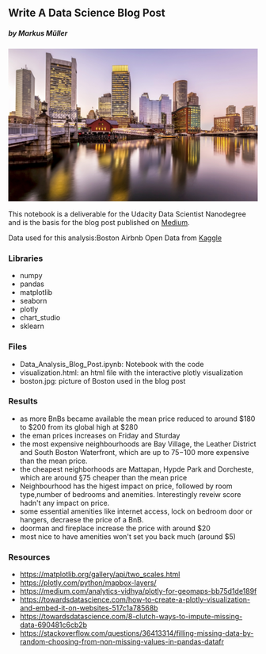 ## Write A Data Science Blog Post
##### by Markus Müller

![](boston.jpg)


This notebook is a deliverable for the Udacity Data Scientist Nanodegree and is the basis for the blog post published on <a href='https://medium.com/@markusmller_92879/so-you-want-to-travel-to-boston-and-take-an-airbnb-here-is-what-you-need-to-know-5fb1d53961a2'>Medium</a>.

Data used for this analysis:Boston Airbnb Open Data from <a href='https://www.kaggle.com/airbnb/boston'>Kaggle</a>

### Libraries
- numpy
- pandas
- matplotlib
- seaborn
- plotly
- chart_studio
- sklearn

### Files
- Data_Analysis_Blog_Post.ipynb: Notebook with the code
- visualization.html: an html file with the interactive plotly visualization
- boston.jpg: picture of Boston used in the blog post

### Results
- as more BnBs became available the mean price reduced to around $180 to $200 from its global high at $280
- the eman prices increases on Friday and Sturday
- the most expensive neighbourhoods are Bay Village, the Leather District and South Boston Waterfront, which are up to $75-$100 more expensive than the mean price.
- the cheapest neighborhoods are Mattapan, Hypde Park and Dorcheste, which are around §75 cheaper than the mean price 
- Neighbourhood has the higest impact on price, followed by room type,number of bedrooms and anemities. Interestingly reveiw score hadn't any impact on price.
- some essential amenities like internet access, lock on bedroom door or hangers, decraese the price of a BnB. 
- doorman and fireplace increase the price with around $20
- most nice to have amenities won't set you back much (around $5)

### Resources
- https://matplotlib.org/gallery/api/two_scales.html
- https://plotly.com/python/mapbox-layers/
- https://medium.com/analytics-vidhya/plotly-for-geomaps-bb75d1de189f
- https://towardsdatascience.com/how-to-create-a-plotly-visualization-and-embed-it-on-websites-517c1a78568b
- https://towardsdatascience.com/8-clutch-ways-to-impute-missing-data-690481c6cb2b
- https://stackoverflow.com/questions/36413314/filling-missing-data-by-random-choosing-from-non-missing-values-in-pandas-datafr
